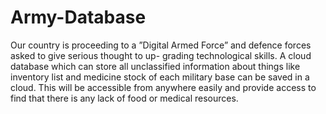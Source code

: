 # Army-Database
Our country is proceeding to a ”Digital Armed Force” and defence forces asked to give serious thought to up- grading technological skills. A cloud database which can store all unclassified information about things like inventory list and medicine stock of each military base can be saved in a cloud. This will be accessible from anywhere easily and provide access to find that there is any lack of food or medical resources.
